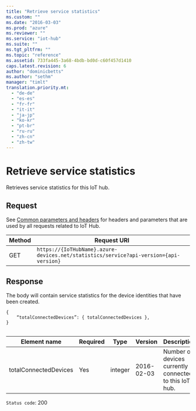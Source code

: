 ```yaml
---
title: "Retrieve service statistics"
ms.custom: ""
ms.date: "2016-03-03"
ms.prod: "azure"
ms.reviewer: ""
ms.service: "iot-hub"
ms.suite: ""
ms.tgt_pltfrm: ""
ms.topic: "reference"
ms.assetid: 733fa445-3a68-4bdb-bd0d-c60f457d1410
caps.latest.revision: 6
author: "dominicbetts"
ms.author: "sethm"
manager: "timlt"
translation.priority.mt: 
  - "de-de"
  - "es-es"
  - "fr-fr"
  - "it-it"
  - "ja-jp"
  - "ko-kr"
  - "pt-br"
  - "ru-ru"
  - "zh-cn"
  - "zh-tw"
---
```

# Retrieve service statistics
Retrieves service statistics for this IoT hub.  
  
## Request  
 See [Common parameters and headers](device-identities-rest.md#bk_common) for headers and parameters that are used by all requests related to IoT Hub.  
  
|Method|Request URI|  
|------------|-----------------|  
|GET|`https://{IoTHubName}.azure-devices.net/statistics/service?api-version={api-version}`|  
  
## Response  
 The body will contain service statistics for the device identities that have been created.  
  
```  
{  
	“totalConnectedDevices”: { totalConnectedDevices },  
}  
  
```  
  
|Element name|Required|Type|Version|Description|  
|------------------|--------------|----------|-------------|-----------------|  
|totalConnectedDevices|Yes|integer|2016-02-03|Number of devices currently connected to this IoT hub.|  
  
 `Status code`: 200